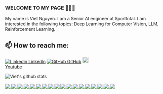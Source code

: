 ### WELCOME TO MY PAGE 👋👋👋
My name is Viet Nguyen. I am a Senior AI engineer at Sporttotal. I am interested in the following topics: Deep Learning for Computer Vision, LLM, Reinforcement Learning.<br>
## 📫 How to reach me: 

[![Linkedin](https://i.stack.imgur.com/gVE0j.png) LinkedIn](https://www.linkedin.com/in/vietnguyen-tum/) [![GitHub](https://i.stack.imgur.com/tskMh.png) GitHub](https://github.com/vietnh1009/) <a href="https://www.youtube.com/channel/UC66_4puPl1OFS3YAeZ7tRdw">
  <img src="https://upload.wikimedia.org/wikipedia/commons/thumb/b/b8/YouTube_Logo_2017.svg/768px-YouTube_Logo_2017.svg.png" alt="Youtube" width="20"/><br>
  Youtube
</a>

![Viet's github stats](https://github-readme-stats-git-masterrstaa-rickstaa.vercel.app/api?username=vietnh1009&show_icons=true&theme=tokyonight&hide=contribs,prs,issues)

<a href="https://github.com/vietnh1009/QuickDraw/">
  <!-- Change the `github-readme-stats.anuraghazra1.vercel.app` to `github-readme-stats.vercel.app`  -->
  <img align="center" src="https://github-readme-stats.anuraghazra1.vercel.app/api/pin/?username=vietnh1009&repo=QuickDraw&theme=radical" />
</a>    
<a href="https://github.com/vietnh1009/ASCII-generator/">
  <!-- Change the `github-readme-stats.anuraghazra1.vercel.app` to `github-readme-stats.vercel.app`  -->
  <img align="center" src="https://github-readme-stats.anuraghazra1.vercel.app/api/pin/?username=vietnh1009&repo=ASCII-generator&theme=merko" />
</a>

<a href="https://github.com/vietnh1009/Super-mario-bros-A3C-pytorch/">
  <!-- Change the `github-readme-stats.anuraghazra1.vercel.app` to `github-readme-stats.vercel.app`  -->
  <img align="center" src="https://github-readme-stats.anuraghazra1.vercel.app/api/pin/?username=vietnh1009&repo=Super-mario-bros-A3C-pytorch&theme=gruvbox" />
</a>    
<a href="https://github.com/vietnh1009/Super-mario-bros-PPO-pytorch/">
  <!-- Change the `github-readme-stats.anuraghazra1.vercel.app` to `github-readme-stats.vercel.app`  -->
  <img align="center" src="https://github-readme-stats.anuraghazra1.vercel.app/api/pin/?username=vietnh1009&repo=Super-mario-bros-PPO-pytorch&theme=dark" />
</a>

<a href="https://github.com/vietnh1009/Flappy-bird-deep-Q-learning-pytorch/">
  <!-- Change the `github-readme-stats.anuraghazra1.vercel.app` to `github-readme-stats.vercel.app`  -->
  <img align="center" src="https://github-readme-stats.anuraghazra1.vercel.app/api/pin/?username=vietnh1009&repo=Flappy-bird-deep-Q-learning-pytorch&theme=onedark" />
</a>    
<a href="https://github.com/vietnh1009/Tetris-deep-Q-learning-pytorch/">
  <!-- Change the `github-readme-stats.anuraghazra1.vercel.app` to `github-readme-stats.vercel.app`  -->
  <img align="center" src="https://github-readme-stats.anuraghazra1.vercel.app/api/pin/?username=vietnh1009&repo=Tetris-deep-Q-learning-pytorch&theme=cobalt" />
</a>

<a href="https://github.com/vietnh1009/AirGesture/">
  <!-- Change the `github-readme-stats.anuraghazra1.vercel.app` to `github-readme-stats.vercel.app`  -->
  <img align="center" src="https://github-readme-stats.anuraghazra1.vercel.app/api/pin/?username=vietnh1009&repo=AirGesture&theme=synthwave" />
</a>    
<a href="https://github.com/vietnh1009/Yolo-v2-pytorch/">
  <!-- Change the `github-readme-stats.anuraghazra1.vercel.app` to `github-readme-stats.vercel.app`  -->
  <img align="center" src="https://github-readme-stats.anuraghazra1.vercel.app/api/pin/?username=vietnh1009&repo=Yolo-v2-pytorch&theme=highcontrast" />
</a>

<a href="https://github.com/vietnh1009/Hierarchical-attention-networks-pytorch/">
  <!-- Change the `github-readme-stats.anuraghazra1.vercel.app` to `github-readme-stats.vercel.app`  -->
  <img align="center" src="https://github-readme-stats.anuraghazra1.vercel.app/api/pin/?username=vietnh1009&repo=Hierarchical-attention-networks-pytorch&theme=dracula" />
</a>    
<a href="https://github.com/vietnh1009/Photomosaic-generator/">
  <!-- Change the `github-readme-stats.anuraghazra1.vercel.app` to `github-readme-stats.vercel.app`  -->
  <img align="center" src="https://github-readme-stats.anuraghazra1.vercel.app/api/pin/?username=vietnh1009&repo=Photomosaic-generator&theme=radical" />
</a>

<a href="https://github.com/vietnh1009/Street-fighter-A3C-ICM-pytorch/">
  <!-- Change the `github-readme-stats.anuraghazra1.vercel.app` to `github-readme-stats.vercel.app`  -->
  <img align="center" src="https://github-readme-stats.anuraghazra1.vercel.app/api/pin/?username=vietnh1009&repo=Street-fighter-A3C-ICM-pytorch&theme=merko" />
</a>    
<a href="https://github.com/vietnh1009/SSD-pytorch/">
  <!-- Change the `github-readme-stats.anuraghazra1.vercel.app` to `github-readme-stats.vercel.app`  -->
  <img align="center" src="https://github-readme-stats.anuraghazra1.vercel.app/api/pin/?username=vietnh1009&repo=SSD-pytorch&theme=gruvbox" />
</a>

<a href="https://github.com/vietnh1009/Contra-PPO-pytorch/">
  <!-- Change the `github-readme-stats.anuraghazra1.vercel.app` to `github-readme-stats.vercel.app`  -->
  <img align="center" src="https://github-readme-stats.anuraghazra1.vercel.app/api/pin/?username=vietnh1009&repo=Contra-PPO-pytorch&theme=dark" />
</a>    
<a href="https://github.com/vietnh1009/Deeplab-pytorch/">
  <!-- Change the `github-readme-stats.anuraghazra1.vercel.app` to `github-readme-stats.vercel.app`  -->
  <img align="center" src="https://github-readme-stats.anuraghazra1.vercel.app/api/pin/?username=vietnh1009&repo=Deeplab-pytorch&theme=onedark" />
</a>

<a href="https://github.com/vietnh1009/Character-level-cnn-pytorch/">
  <!-- Change the `github-readme-stats.anuraghazra1.vercel.app` to `github-readme-stats.vercel.app`  -->
  <img align="center" src="https://github-readme-stats.anuraghazra1.vercel.app/api/pin/?username=vietnh1009&repo=Character-level-cnn-pytorch&theme=cobalt" />
</a>    
<a href="https://github.com/vietnh1009/Character-level-cnn-tensorflow/">
  <!-- Change the `github-readme-stats.anuraghazra1.vercel.app` to `github-readme-stats.vercel.app`  -->
  <img align="center" src="https://github-readme-stats.anuraghazra1.vercel.app/api/pin/?username=vietnh1009&repo=Character-level-cnn-tensorflow&theme=synthwave" />
</a>

<a href="https://github.com/vietnh1009/Very-deep-cnn-pytorch/">
  <!-- Change the `github-readme-stats.anuraghazra1.vercel.app` to `github-readme-stats.vercel.app`  -->
  <img align="center" src="https://github-readme-stats.anuraghazra1.vercel.app/api/pin/?username=vietnh1009&repo=Very-deep-cnn-pytorch&theme=highcontrast" />
</a>    
<a href="https://github.com/vietnh1009/Very-deep-cnn-tensorflow/">
  <!-- Change the `github-readme-stats.anuraghazra1.vercel.app` to `github-readme-stats.vercel.app`  -->
  <img align="center" src="https://github-readme-stats.anuraghazra1.vercel.app/api/pin/?username=vietnh1009&repo=Very-deep-cnn-tensorflow&theme=dracula" />
</a>
